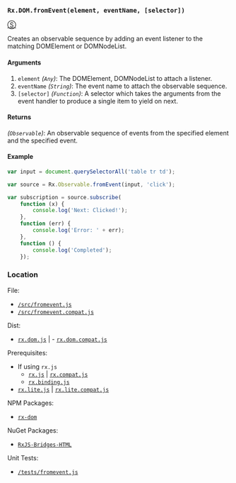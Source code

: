 ### `Rx.DOM.fromEvent(element, eventName, [selector])`
[&#x24C8;](https://github.com/Reactive-Extensions/RxJS-DOM/blob/master/src/fromevent.js "View in source") 

Creates an observable sequence by adding an event listener to the matching DOMElement or DOMNodeList.

#### Arguments
1. `element` *(`Any`)*: The DOMElement, DOMNodeList to attach a listener. 
2. `eventName` *(`String`)*: The event name to attach the observable sequence.
3. `[selector]` *(`Function`)*: A selector which takes the arguments from the event handler to produce a single item to yield on next.

#### Returns
*(`Observable`)*: An observable sequence of events from the specified element and the specified event.

#### Example

```js
var input = document.querySelectorAll('table tr td');

var source = Rx.Observable.fromEvent(input, 'click');

var subscription = source.subscribe(
    function (x) {
        console.log('Next: Clicked!');
    },
    function (err) {
        console.log('Error: ' + err);   
    },
    function () {
        console.log('Completed');   
    });
```

### Location

File:
- [`/src/fromevent.js`](https://github.com/Reactive-Extensions/RxJS-DOM/blob/master/src/fromevent.js)
- [`/src/fromevent.compat.js`](https://github.com/Reactive-Extensions/RxJS-DOM/blob/master/src/fromevent.compat.js)

Dist:
- [`rx.dom.js`](https://github.com/Reactive-Extensions/RxJS-DOM/blob/master/dist/rx.dom.js) | - [`rx.dom.compat.js`](https://github.com/Reactive-Extensions/RxJS-DOM/blob/master/dist/rx.dom.compat.js)

Prerequisites:
- If using `rx.js`
  - [`rx.js`](https://github.com/Reactive-Extensions/RxJS/blob/master/dist/rx.js) | [`rx.compat.js`](https://github.com/Reactive-Extensions/RxJS/blob/master/dist/rx.compat.js)
  - [`rx.binding.js`](https://github.com/Reactive-Extensions/RxJS/blob/master/dist/rx.binding.js)
- [`rx.lite.js`](https://github.com/Reactive-Extensions/RxJS/blob/master/rx.lite.js) | [`rx.lite.compat.js`](https://github.com/Reactive-Extensions/RxJS/blob/master/rx.lite.compat.js)

NPM Packages:
- [`rx-dom`](https://preview.npmjs.com/package/rx-dom)

NuGet Packages:
- [`RxJS-Bridges-HTML`](http://www.nuget.org/packages/RxJS-Bridges-HTML/)

Unit Tests:
- [`/tests/fromevent.js`](https://github.com/Reactive-Extensions/RxJS-DOM/blob/master/tests/fromevent.js)
